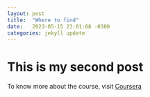 ```yaml
---
layout: post
title:  "Where to find"
date:   2023-05-15 23:01:08 -0300
categories: jekyll update
---
```

# This is my second post

To know more about the course, visit [Coursera](https://www.coursera.org/learn/introduction-to-devsecops)
